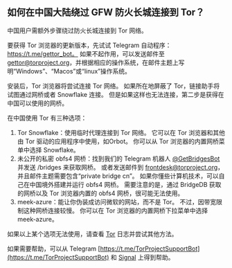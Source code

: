 ## 如何在中国大陆绕过 GFW 防火长城连接到 Tor？

中国用户需额外步骤绕过防火长城连接到 Tor 网络。

要获得 Tor 浏览器的更新版本，先试试 Telegram 自动程序：https://t.me/gettor_bot。 如果不起作用，可以发送邮件至 gettor@torproject.org，并根据相应的操作系统，在邮件主题上写明“Windows”、“Macos”或“linux”操作系统。

安装后，Tor 浏览器将尝试连接 Tor 网络。 如果所在地屏蔽了 Tor，链接助手将试图通过网桥或者 Snowflake 连接。 但是如果这样也无法连接，第二步是获得在中国可以使用的网桥。

在中国使用 Tor 有三种选项：

1. Tor Snowflake：使用临时代理连接到 Tor 网络。 它可以在 Tor 浏览器和其他由 Tor 驱动的应用程序中使用，如Orbot。 你可以从 Tor 浏览器的内置网桥菜单中选择 Snowflake。
2. 未公开的私密 obfs4 网桥：找到我们的 Telegram 机器人 [@GetBridgesBot](https://t.me/GetBridgesBot) 并发送 /bridges 来获取网桥。 或者发送邮件到 frontdesk@torproject.org，并且邮件主题需要包含“private bridge cn”。 如果你懂些计算机技术，可以自己在中国境外搭建并运行 obfs4 网桥。 需要注意的是，通过 BridgeDB 获取的网桥以及 Tor 浏览器内置的 obfs4 网桥，很可能无法使用。
3. meek-azure：能让你伪装成访问微软的网站，而不是 Tor。 不过，因带宽限制这种网桥连接较慢。 你可以在 Tor 浏览器的内置网桥下拉菜单中选择 meek-azure。

如果以上某个选项无法使用，请查看 [Tor](https://support.torproject.org/zh-CN/connecting/connecting-2/) 日志并尝试其他方法。

如果需要帮助，可以从 Telegram [https://t.me/TorProjectSupportBot](https://t.me/TorProjectSupportBot) 和 [Signal](https://signal.me/#p/+17787431312) 上得到帮助。
